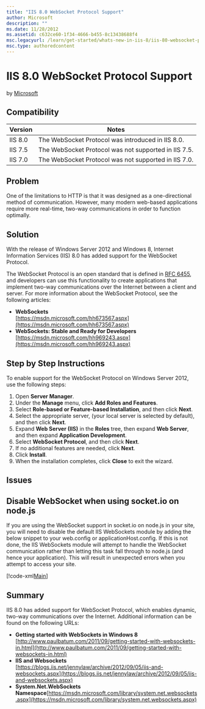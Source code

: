 ```yaml
---
title: "IIS 8.0 WebSocket Protocol Support"
author: Microsoft
description: ""
ms.date: 11/28/2012
ms.assetid: c632ce60-1f34-4666-b455-8c13438688f4
msc.legacyurl: /learn/get-started/whats-new-in-iis-8/iis-80-websocket-protocol-support
msc.type: authoredcontent
---
```

IIS 8.0 WebSocket Protocol Support
====================
by [Microsoft](https://github.com/Microsoft)

## Compatibility


| Version | Notes |
| --- | --- |
| IIS 8.0 | The WebSocket Protocol was introduced in IIS 8.0. |
| IIS 7.5 | The WebSocket Protocol was not supported in IIS 7.5. |
| IIS 7.0 | The WebSocket Protocol was not supported in IIS 7.0. |


<a id="TOC301258515"></a>

## Problem

One of the limitations to HTTP is that it was designed as a one-directional method of communication. However, many modern web-based applications require more real-time, two-way communications in order to function optimally.

<a id="TOC301258516"></a>

## Solution

With the release of Windows Server 2012 and Windows 8, Internet Information Services (IIS) 8.0 has added support for the WebSocket Protocol.

The WebSocket Protocol is an open standard that is defined in [RFC 6455](https://go.microsoft.com/fwlink/?LinkID=252388), and developers can use this functionality to create applications that implement two-way communications over the Internet between a client and server. For more information about the WebSocket Protocol, see the following articles:

- **WebSockets**  
    [https://msdn.microsoft.com/hh673567.aspx](https://msdn.microsoft.com/hh673567.aspx)
- **WebSockets: Stable and Ready for Developers**  
    [https://msdn.microsoft.com/hh969243.aspx](https://msdn.microsoft.com/hh969243.aspx)

<a id="TOC301258517"></a>

## Step by Step Instructions

To enable support for the WebSocket Protocol on Windows Server 2012, use the following steps:

1. Open **Server Manager**.
2. Under the **Manage** menu, click **Add Roles and Features**.
3. Select **Role-based or Feature-based Installation**, and then click **Next**.
4. Select the appropriate server, (your local server is selected by default), and then click **Next**.
5. Expand **Web Server (IIS)** in the **Roles** tree, then expand **Web Server**, and then expand **Application Development**.
6. Select **WebSocket Protocol**, and then click **Next**.
7. If no additional features are needed, click **Next**.
8. Click **Install**.
9. When the installation completes, click **Close** to exit the wizard.

<a id="TOC301258519"></a>

## Issues

## Disable WebSocket when using socket.io on node.js

If you are using the WebSocket support in socket.io on node.js in your site, you will need to disable the default IIS WebSockets module by adding the below snippet to your web.config or applicationHost.config. If this is not done, the IIS WebSockets module will attempt to handle the WebSocket communication rather than letting this task fall through to node.js (and hence your application). This will result in unexpected errors when you attempt to access your site.

[!code-xml[Main](iis-80-websocket-protocol-support/samples/sample1.xml)]

<a id="TOC301258518"></a>

## Summary

IIS 8.0 has added support for WebSocket Protocol, which enables dynamic, two-way communications over the Internet. Additional information can be found on the following URLs:

- **Getting started with WebSockets in Windows 8**  
    [http://www.paulbatum.com/2011/09/getting-started-with-websockets-in.html](http://www.paulbatum.com/2011/09/getting-started-with-websockets-in.html)
- **IIS and Websockets**  
    [https://blogs.iis.net/jennylaw/archive/2012/09/05/iis-and-websockets.aspx](https://blogs.iis.net/jennylaw/archive/2012/09/05/iis-and-websockets.aspx)
- **System.Net.WebSockets Namespace**[https://msdn.microsoft.com/library/system.net.websockets.aspx](https://msdn.microsoft.com/library/system.net.websockets.aspx)